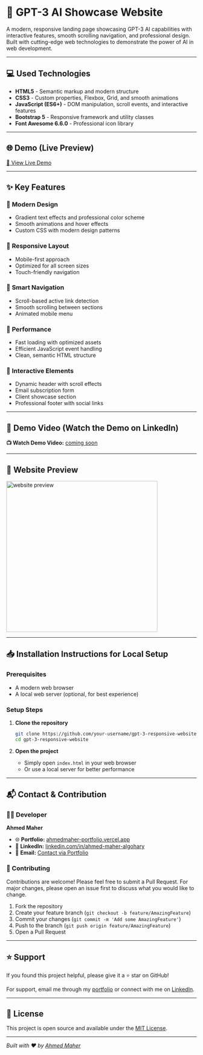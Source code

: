 # 🤖 GPT-3 AI Showcase Website

A modern, responsive landing page showcasing GPT-3 AI capabilities with interactive features, smooth scrolling navigation, and professional design. Built with cutting-edge web technologies to demonstrate the power of AI in web development.

---

## 💻 Used Technologies

-   **HTML5** - Semantic markup and modern structure
-   **CSS3** - Custom properties, Flexbox, Grid, and smooth animations
-   **JavaScript (ES6+)** - DOM manipulation, scroll events, and interactive features
-   **Bootstrap 5** - Responsive framework and utility classes
-   **Font Awesome 6.6.0** - Professional icon library

---

## 🌐 Demo (Live Preview)

[🚀 View Live Demo](https://your-demo-link.com)

---

## ✨ Key Features

### 🎨 **Modern Design**

-   Gradient text effects and professional color scheme
-   Smooth animations and hover effects
-   Custom CSS with modern design patterns

### 📱 **Responsive Layout**

-   Mobile-first approach
-   Optimized for all screen sizes
-   Touch-friendly navigation

### 🧭 **Smart Navigation**

-   Scroll-based active link detection
-   Smooth scrolling between sections
-   Animated mobile menu

### 🚀 **Performance**

-   Fast loading with optimized assets
-   Efficient JavaScript event handling
-   Clean, semantic HTML structure

### 🎯 **Interactive Elements**

-   Dynamic header with scroll effects
-   Email subscription form
-   Client showcase section
-   Professional footer with social links

---

## 🎥 Demo Video (Watch the Demo on LinkedIn)

**📺 Watch Demo Video:** [coming soon]()

---

## 👀 Website Preview

<a href="website-url" title="demo">
  <img src="uploaded-img-on-github-readme" alt="website preview" width="400">
</a>

---

## 📥 Installation Instructions for Local Setup

### Prerequisites

-   A modern web browser
-   A local web server (optional, for best experience)

### Setup Steps

1. **Clone the repository**

    ```bash
    git clone https://github.com/your-username/gpt-3-responsive-website.git
    cd gpt-3-responsive-website
    ```

2. **Open the project**

    - Simply open `index.html` in your web browser
    - Or use a local server for better performance

---

## 📬 Contact & Contribution

### 👨‍💻 Developer

**Ahmed Maher**

-   🌐 **Portfolio:** [ahmedmaher-portfolio.vercel.app](https://ahmedmaher-portfolio.vercel.app/)
-   💼 **LinkedIn:** [linkedin.com/in/ahmed-maher-algohary](https://www.linkedin.com/in/ahmed-maher-algohary)
-   📧 **Email:** [Contact via Portfolio](https://ahmedmaher-portfolio.vercel.app/)

### 🤝 Contributing

Contributions are welcome! Please feel free to submit a Pull Request. For major changes, please open an issue first to discuss what you would like to change.

1. Fork the repository
2. Create your feature branch (`git checkout -b feature/AmazingFeature`)
3. Commit your changes (`git commit -m 'Add some AmazingFeature'`)
4. Push to the branch (`git push origin feature/AmazingFeature`)
5. Open a Pull Request

---

## ⭐ Support

If you found this project helpful, please give it a ⭐ star on GitHub!

For support, email me through my [portfolio](https://ahmedmaher-portfolio.vercel.app/) or connect with me on [LinkedIn](https://www.linkedin.com/in/ahmed-maher-algohary).

---

## 📄 License

This project is open source and available under the [MIT License](LICENSE).

---

_Built with ❤️ by [Ahmed Maher](https://ahmedmaher-portfolio.vercel.app/)_
